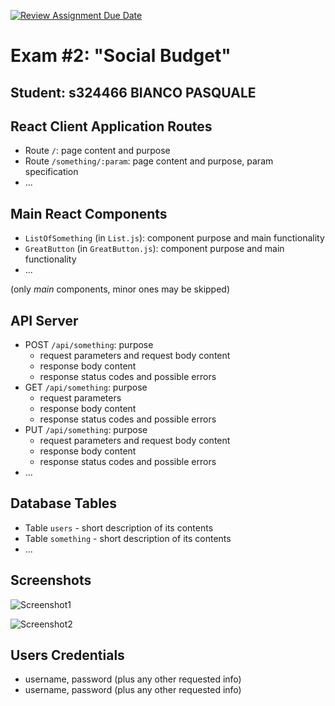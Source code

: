 [![Review Assignment Due Date](https://classroom.github.com/assets/deadline-readme-button-22041afd0340ce965d47ae6ef1cefeee28c7c493a6346c4f15d667ab976d596c.svg)](https://classroom.github.com/a/CNwikhrY)
# Exam #2: "Social Budget"
## Student: s324466 BIANCO PASQUALE 

## React Client Application Routes

- Route `/`: page content and purpose
- Route `/something/:param`: page content and purpose, param specification
- ...


## Main React Components

- `ListOfSomething` (in `List.js`): component purpose and main functionality
- `GreatButton` (in `GreatButton.js`): component purpose and main functionality
- ...

(only _main_ components, minor ones may be skipped)


## API Server

- POST `/api/something`: purpose
  - request parameters and request body content
  - response body content
  - response status codes and possible errors
- GET `/api/something`: purpose
  - request parameters
  - response body content
  - response status codes and possible errors
- PUT `/api/something`: purpose
  - request parameters and request body content
  - response body content
  - response status codes and possible errors
- ...

## Database Tables

- Table `users` - short description of its contents
- Table `something` - short description of its contents
- ...


## Screenshots

![Screenshot1](./img/screenshot.jpg)

![Screenshot2](./img/screenshot.jpg)


## Users Credentials

- username, password (plus any other requested info)
- username, password (plus any other requested info)

